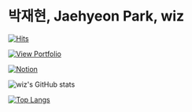 # 박재현, Jaehyeon Park, wiz

[![Hits](https://hits.seeyoufarm.com/api/count/incr/badge.svg?url=https%3A%2F%2Fgithub.com%2Fghtea%2Fghtea&count_bg=%2335AAFD&title_bg=%23555555&icon=&icon_color=%23E7E7E7&title=hits&edge_flat=false)](https://hits.seeyoufarm.com)


[![View Portfolio](http://img.shields.io/badge/-Portfolio-512BD4?style=flat-square&link=https://www.nextwing.me)](https://www.nextwing.me)

[![Notion](http://img.shields.io/badge/-Notion-111111?style=flat-square&logo=notion&link=https://www.notion.so/Development-25af2a3ac82949b3a7ba7d6db9e13778)](https://www.notion.so/Development-25af2a3ac82949b3a7ba7d6db9e13778)

![wiz's GitHub stats](https://github-readme-stats.vercel.app/api?username=ghtea&show_icons=true&theme=radical)

[![Top Langs](https://github-readme-stats.vercel.app/api/top-langs/?username=ghtea&layout=compact)](https://github.com/ghtea/github-readme-stats)
